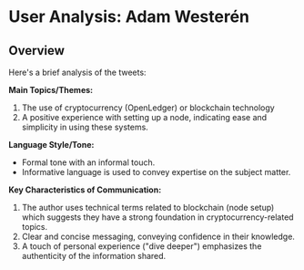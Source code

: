 # User Analysis: Adam Westerén

## Overview

Here's a brief analysis of the tweets:

**Main Topics/Themes:** 
1. The use of cryptocurrency (OpenLedger) or blockchain technology
2. A positive experience with setting up a node, indicating ease and simplicity in using these systems.

**Language Style/Tone:**
- Formal tone with an informal touch.
- Informative language is used to convey expertise on the subject matter.

**Key Characteristics of Communication:**

1. The author uses technical terms related to blockchain (node setup) which suggests they have a strong foundation in cryptocurrency-related topics.
2. Clear and concise messaging, conveying confidence in their knowledge.
3. A touch of personal experience ("dive deeper") emphasizes the authenticity of the information shared.